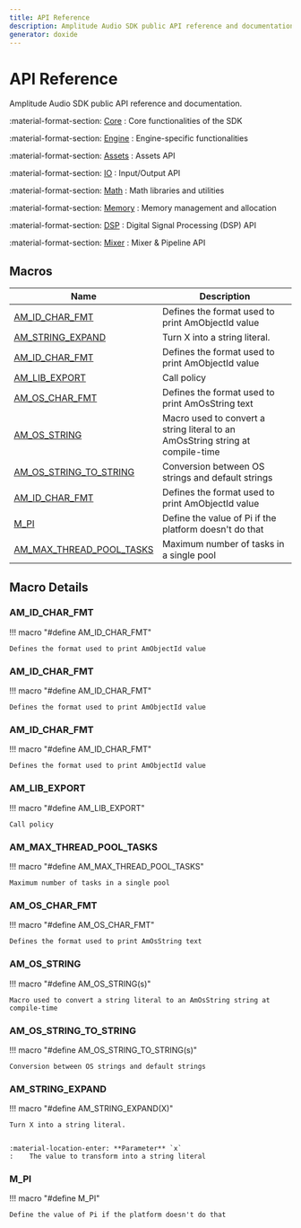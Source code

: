 ```yaml
---
title: API Reference
description: Amplitude Audio SDK public API reference and documentation.
generator: doxide
---
```



# API Reference

Amplitude Audio SDK public API reference and documentation.

:material-format-section: [Core](core/index.md)
:   Core functionalities of the SDK

:material-format-section: [Engine](engine/index.md)
:   Engine-specific functionalities

:material-format-section: [Assets](assets/index.md)
:   Assets API

:material-format-section: [IO](io/index.md)
:   Input/Output API

:material-format-section: [Math](math/index.md)
:   Math libraries and utilities

:material-format-section: [Memory](memory/index.md)
:   Memory management and allocation

:material-format-section: [DSP](dsp/index.md)
:   Digital Signal Processing (DSP) API

:material-format-section: [Mixer](mixer/index.md)
:   Mixer & Pipeline API

## Macros

| Name | Description |
| ---- | ----------- |
| [AM_ID_CHAR_FMT](#AM_ID_CHAR_FMT) | Defines the format used to print AmObjectId value  |
| [AM_STRING_EXPAND](#AM_STRING_EXPAND) | Turn X into a string literal. |
| [AM_ID_CHAR_FMT](#AM_ID_CHAR_FMT) | Defines the format used to print AmObjectId value  |
| [AM_LIB_EXPORT](#AM_LIB_EXPORT) | Call policy  |
| [AM_OS_CHAR_FMT](#AM_OS_CHAR_FMT) | Defines the format used to print AmOsString text  |
| [AM_OS_STRING](#AM_OS_STRING) | Macro used to convert a string literal to an AmOsString string at compile-time  |
| [AM_OS_STRING_TO_STRING](#AM_OS_STRING_TO_STRING) | Conversion between OS strings and default strings  |
| [AM_ID_CHAR_FMT](#AM_ID_CHAR_FMT) | Defines the format used to print AmObjectId value  |
| [M_PI](#M_PI) | Define the value of Pi if the platform doesn't do that  |
| [AM_MAX_THREAD_POOL_TASKS](#AM_MAX_THREAD_POOL_TASKS) | Maximum number of tasks in a single pool  |

## Macro Details

### AM_ID_CHAR_FMT<a name="AM_ID_CHAR_FMT"></a>

!!! macro "#define AM_ID_CHAR_FMT"

    Defines the format used to print AmObjectId value
    

### AM_ID_CHAR_FMT<a name="AM_ID_CHAR_FMT"></a>

!!! macro "#define AM_ID_CHAR_FMT"

    Defines the format used to print AmObjectId value
    

### AM_ID_CHAR_FMT<a name="AM_ID_CHAR_FMT"></a>

!!! macro "#define AM_ID_CHAR_FMT"

    Defines the format used to print AmObjectId value
    

### AM_LIB_EXPORT<a name="AM_LIB_EXPORT"></a>

!!! macro "#define AM_LIB_EXPORT"

    Call policy
    

### AM_MAX_THREAD_POOL_TASKS<a name="AM_MAX_THREAD_POOL_TASKS"></a>

!!! macro "#define AM_MAX_THREAD_POOL_TASKS"

    Maximum number of tasks in a single pool
    

### AM_OS_CHAR_FMT<a name="AM_OS_CHAR_FMT"></a>

!!! macro "#define AM_OS_CHAR_FMT"

    Defines the format used to print AmOsString text
    

### AM_OS_STRING<a name="AM_OS_STRING"></a>

!!! macro "#define AM_OS_STRING(s)"

    Macro used to convert a string literal to an AmOsString string at compile-time
    

### AM_OS_STRING_TO_STRING<a name="AM_OS_STRING_TO_STRING"></a>

!!! macro "#define AM_OS_STRING_TO_STRING(s)"

    Conversion between OS strings and default strings
    

### AM_STRING_EXPAND<a name="AM_STRING_EXPAND"></a>

!!! macro "#define AM_STRING_EXPAND(X)"

    
    Turn X into a string literal.
    
    
    :material-location-enter: **Parameter** `x`
    :    The value to transform into a string literal
        
    

### M_PI<a name="M_PI"></a>

!!! macro "#define M_PI"

    Define the value of Pi if the platform doesn't do that
    

